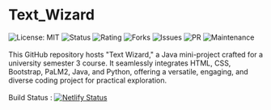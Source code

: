 # Text_Wizard
![License: MIT](https://img.shields.io/badge/License-MIT-yellow.svg?style=for-the-badges)
![Status](https://img.shields.io/website-up-down-green-red/https/twizard.netlify.app.svg)
![Rating](https://img.shields.io/wordpress/plugin/r/child-theme-check.svg)
![Forks](https://img.shields.io/github/forks/ADITYAVOFFICIAL/Text_Wizard.svg)
![Issues](https://img.shields.io/github/issues/ADITYAVOFFICIAL/Text_Wizard.svg)
![PR](https://img.shields.io/github/issues-pr/ADITYAVOFFICIAL/Text_Wizard.svg)
![Maintenance](https://img.shields.io/badge/Maintained%3F-yes-green.svg)
<br><br>
This GitHub repository hosts "Text Wizard," a Java mini-project crafted for a university semester 3 course. It seamlessly integrates HTML, CSS, Bootstrap, PaLM2, Java, and Python, offering a versatile, engaging, and diverse coding project for practical exploration.<br><br>Build Status : 
[![Netlify Status](https://api.netlify.com/api/v1/badges/2383e814-0292-4cbc-9f63-107be4c45839/deploy-status)](https://app.netlify.com/sites/twizard/deploys)
